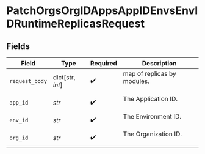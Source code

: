 # PatchOrgsOrgIDAppsAppIDEnvsEnvIDRuntimeReplicasRequest


## Fields

| Field                         | Type                          | Required                      | Description                   |
| ----------------------------- | ----------------------------- | ----------------------------- | ----------------------------- |
| `request_body`                | dict[str, *int*]              | :heavy_check_mark:            | map of replicas by modules.<br/><br/> |
| `app_id`                      | *str*                         | :heavy_check_mark:            | The Application ID.<br/><br/> |
| `env_id`                      | *str*                         | :heavy_check_mark:            | The Environment ID.<br/><br/> |
| `org_id`                      | *str*                         | :heavy_check_mark:            | The Organization ID.<br/><br/> |